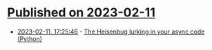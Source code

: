 # [Published on 2023-02-11](index.md)

* [2023-02-11, 17:25:46](https://news.ycombinator.com/item?id=34754276) - [The Heisenbug lurking in your async code (Python)](https://textual.textualize.io/blog/2023/02/11/the-heisenbug-lurking-in-your-async-code/)
